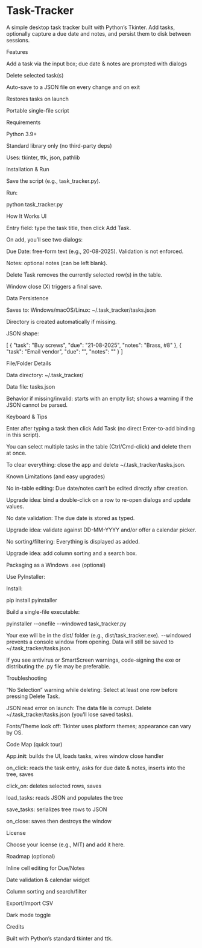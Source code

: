 # Task-Tracker
A simple desktop task tracker built with Python’s Tkinter. Add tasks, optionally capture a due date and notes, and persist them to disk between sessions.

Features

Add a task via the input box; due date & notes are prompted with dialogs

Delete selected task(s)

Auto-save to a JSON file on every change and on exit

Restores tasks on launch

Portable single-file script

Requirements

Python 3.9+

Standard library only (no third-party deps)

Uses: tkinter, ttk, json, pathlib

Installation & Run

Save the script (e.g., task_tracker.py).

Run:

python task_tracker.py

How It Works
UI

Entry field: type the task title, then click Add Task.

On add, you’ll see two dialogs:

Due Date: free-form text (e.g., 20-08-2025). Validation is not enforced.

Notes: optional notes (can be left blank).

Delete Task removes the currently selected row(s) in the table.

Window close (X) triggers a final save.

Data Persistence

Saves to:
Windows/macOS/Linux: ~/.task_tracker/tasks.json

Directory is created automatically if missing.

JSON shape:

[
  { "task": "Buy screws", "due": "21-08-2025", "notes": "Brass, #8" },
  { "task": "Email vendor", "due": "", "notes": "" }
]

File/Folder Details

Data directory: ~/.task_tracker/

Data file: tasks.json

Behavior if missing/invalid: starts with an empty list; shows a warning if the JSON cannot be parsed.

Keyboard & Tips

Enter after typing a task then click Add Task (no direct Enter-to-add binding in this script).

You can select multiple tasks in the table (Ctrl/Cmd-click) and delete them at once.

To clear everything: close the app and delete ~/.task_tracker/tasks.json.

Known Limitations (and easy upgrades)

No in-table editing: Due date/notes can’t be edited directly after creation.

Upgrade idea: bind a double-click on a row to re-open dialogs and update values.

No date validation: The due date is stored as typed.

Upgrade idea: validate against DD-MM-YYYY and/or offer a calendar picker.

No sorting/filtering: Everything is displayed as added.

Upgrade idea: add column sorting and a search box.

Packaging as a Windows .exe (optional)

Use PyInstaller:

Install:

pip install pyinstaller


Build a single-file executable:

pyinstaller --onefile --windowed task_tracker.py


Your exe will be in the dist/ folder (e.g., dist/task_tracker.exe).
--windowed prevents a console window from opening.
Data will still be saved to ~/.task_tracker/tasks.json.

If you see antivirus or SmartScreen warnings, code-signing the exe or distributing the .py file may be preferable.

Troubleshooting

“No Selection” warning while deleting: Select at least one row before pressing Delete Task.

JSON read error on launch: The data file is corrupt. Delete ~/.task_tracker/tasks.json (you’ll lose saved tasks).

Fonts/Theme look off: Tkinter uses platform themes; appearance can vary by OS.

Code Map (quick tour)

App.__init__: builds the UI, loads tasks, wires window close handler

on_click: reads the task entry, asks for due date & notes, inserts into the tree, saves

click_on: deletes selected rows, saves

load_tasks: reads JSON and populates the tree

save_tasks: serializes tree rows to JSON

on_close: saves then destroys the window

License

Choose your license (e.g., MIT) and add it here.

Roadmap (optional)

Inline cell editing for Due/Notes

Date validation & calendar widget

Column sorting and search/filter

Export/Import CSV

Dark mode toggle

Credits

Built with Python’s standard tkinter and ttk.
